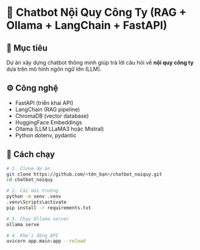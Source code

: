 # 🤖 Chatbot Nội Quy Công Ty (RAG + Ollama + LangChain + FastAPI)

## 🧠 Mục tiêu
Dự án xây dựng chatbot thông minh giúp trả lời câu hỏi về **nội quy công ty** dựa trên mô hình ngôn ngữ lớn (LLM).

## ⚙️ Công nghệ
- FastAPI (triển khai API)
- LangChain (RAG pipeline)
- ChromaDB (vector database)
- HuggingFace Embeddings
- Ollama (LLM LLaMA3 hoặc Mistral)
- Python dotenv, pydantic

## 🚀 Cách chạy
```bash
# 1. Clone dự án
git clone https://github.com/<tên_bạn>/chatbot_noiquy.git
cd chatbot_noiquy

# 2. Cài môi trường
python -m venv .venv
.venv\Scripts\activate
pip install -r requirements.txt

# 3. Chạy Ollama server
ollama serve

# 4. Khởi động API
uvicorn app.main:app --reload
